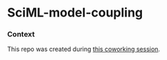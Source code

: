 # SciML-model-coupling

### Context

This repo was created during [this coworking session](https://github.com/DEEPDIP-project/logs/blob/main/meetings/2024-02-20%20Coworking%20session.md).